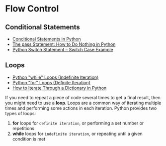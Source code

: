 # Flow Control

## Conditional Statements
- [Conditional Statements in Python](https://realpython.com/python-conditional-statements/)
- [The pass Statement: How to Do Nothing in Python](https://realpython.com/python-pass/)
- [Python Switch Statement – Switch Case Example](https://www.freecodecamp.org/news/python-switch-statement-switch-case-example/)

## Loops
- [Python "while" Loops (Indefinite Iteration)](https://realpython.com/python-while-loop/)
- [Python "for" Loops (Definite Iteration)](https://realpython.com/python-for-loop/)
- [How to Iterate Through a Dictionary in Python](https://realpython.com/iterate-through-dictionary-python/)

If you need to repeat a piece of code several times to get a final result, then you might need to use a **loop**. Loops are a common way of iterating multiple times and performing some actions in each iteration. Python provides two types of loops:
1. **for** loops for `definite iteration`, or performing a set number or repetitions
2. **while** loops for `indefinite iteration`, or repeating until a given condition is met
